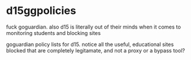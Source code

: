# d15ggpolicies
fuck goguardian. also d15 is literally out of their minds when it comes to monitoring students and blocking sites

goguardian policy lists for d15. notice all the useful, educational sites blocked that are completely legitamate, and not a proxy or a bypass tool?
